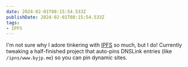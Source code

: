 ```yaml
---
date: 2024-02-01T08:15:54.533Z
publishDate: 2024-02-01T08:15:54.533Z
tags:
- IPFS
---
```

I'm not sure why I adore tinkering with [IPFS](/tags/ipfs) so much, but I do! Currently tweaking a half-finished project that auto-pins DNSLink entries (like `/ipns/www.byjp.me`) so you can pin dynamic sites.
